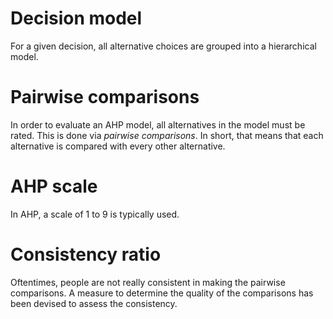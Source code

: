 # Decision model #

For a given decision, all alternative choices are grouped into a hierarchical model.

# Pairwise comparisons #

In order to evaluate an AHP model, all alternatives in the model must be rated. This is done via _pairwise comparisons_. In short, that means that each alternative is compared with every other alternative.

# AHP scale #

In AHP, a scale of 1 to 9 is typically used.

# Consistency ratio #

Oftentimes, people are not really consistent in making the pairwise comparisons. A measure to determine the quality of the comparisons has been devised to assess the consistency.